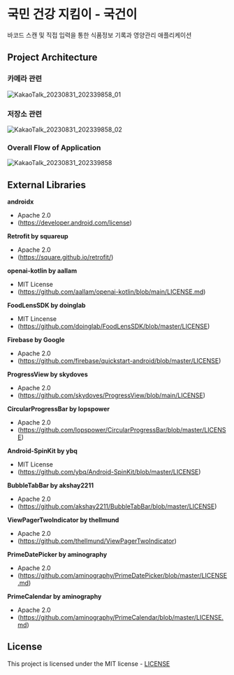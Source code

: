 # 국민 건강 지킴이 - 국건이

바코드 스캔 및 직접 입력을 통한 식품정보 기록과 영양관리 애플리케이션

## Project Architecture
### 카메라 관련
![KakaoTalk_20230831_202339858_01](https://github.com/Good-Gun/Good-Gun/assets/101652649/97d7b8a7-1bd4-4621-a37b-4a96f83a7c4a)

### 저장소 관련
![KakaoTalk_20230831_202339858_02](https://github.com/Good-Gun/Good-Gun/assets/101652649/eae83bf0-c095-413d-8df8-e561a2014bac)

### Overall Flow of Application
![KakaoTalk_20230831_202339858](https://github.com/Good-Gun/Good-Gun/assets/101652649/f562dcfa-c6d2-4f62-bb92-a4610d628fe4)

## External Libraries
**androidx**
- Apache 2.0
- (https://developer.android.com/license)

**Retrofit by squareup**
- Apache 2.0
- (https://square.github.io/retrofit/)

**openai-kotlin by aallam**
- MIT License
- (https://github.com/aallam/openai-kotlin/blob/main/LICENSE.md)

**FoodLensSDK by doinglab**
- MIT Lincense
- (https://github.com/doinglab/FoodLensSDK/blob/master/LICENSE)

**Firebase by Google**
- Apache 2.0
- (https://github.com/firebase/quickstart-android/blob/master/LICENSE)

**ProgressView by skydoves**
- Apache 2.0
- (https://github.com/skydoves/ProgressView/blob/main/LICENSE)

**CircularProgressBar by lopspower**
- Apache 2.0
- (https://github.com/lopspower/CircularProgressBar/blob/master/LICENSE)

**Android-SpinKit by ybq**
- MIT License
- (https://github.com/ybq/Android-SpinKit/blob/master/LICENSE)

**BubbleTabBar by akshay2211**
- Apache 2.0
- (https://github.com/akshay2211/BubbleTabBar/blob/master/LICENSE)

**ViewPagerTwoIndicator by thellmund**
- Apache 2.0
- (https://github.com/thellmund/ViewPagerTwoIndicator)

**PrimeDatePicker by aminography**
- Apache 2.0
- (https://github.com/aminography/PrimeDatePicker/blob/master/LICENSE.md)

**PrimeCalendar by aminography**
- Apache 2.0
- (https://github.com/aminography/PrimeCalendar/blob/master/LICENSE.md)

## License
This project is licensed under the MIT license - [LICENSE](https://github.com/Good-Gun/Good-Gun/blob/main/LICENSE)
